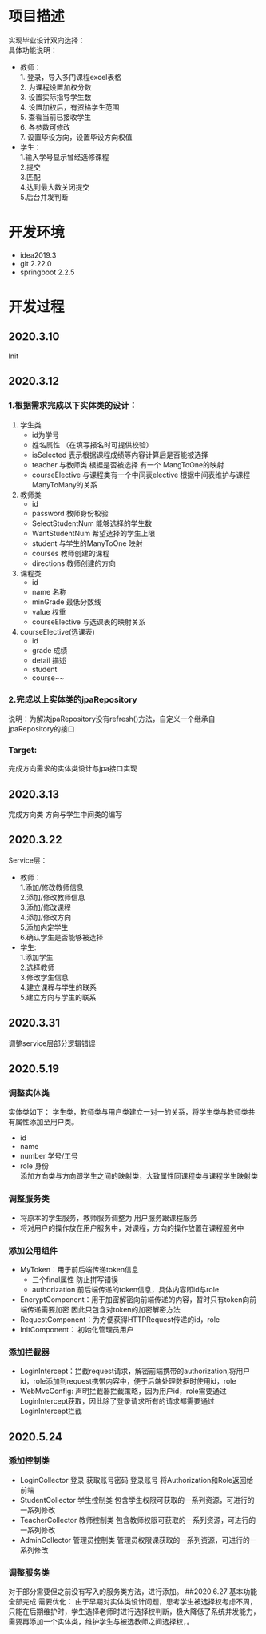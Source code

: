 # 项目描述
实现毕业设计双向选择：  
具体功能说明：     
+ 教师：   
        1. 登录，导入多门课程excel表格     
        2. 为课程设置加权分数    
        3. 设置实际指导学生数    
        4. 设置加权后，有资格学生范围    
        5. 查看当前已接收学生    
        6. 各参数可修改   
        7. 设置毕设方向，设置毕设方向权值
+ 学生：   
        1.输入学号显示曾经选修课程  
        2.提交    
        3.匹配    
        4.达到最大数关闭提交  
        5.后台并发判断    
         
# 开发环境
+ idea2019.3
+ git 2.22.0
+ springboot 2.2.5
# 开发过程
## 2020.3.10   
Init    
## 2020.3.12   
### 1.根据需求完成以下实体类的设计： 
1. 学生类
    + id为学号 
    + 姓名属性 （在填写报名时可提供校验）
    + isSelected 表示根据课程成绩等内容计算后是否能被选择
    + teacher 与教师类 根据是否被选择 有一个 MangToOne的映射
    + courseElective 与课程类有一个中间表elective 根据中间表维护与课程ManyToMany的关系
2. 教师类
    + id 
    + password 教师身份校验
    + SelectStudentNum 能够选择的学生数
    + WantStudentNum 希望选择的学生上限
    + student 与学生的ManyToOne 映射  
    + courses 教师创建的课程   
    + directions 教师创建的方向
3. 课程类
    + id
    + name 名称
    + minGrade 最低分数线
    + value 权重
    + courseElective 与选课表的映射关系
4. courseElective(选课表)
    + id
    + grade 成绩
    + detail 描述
    + student
    + course~~
### 2.完成以上实体类的jpaRepository
说明：为解决jpaRepository没有refresh()方法，自定义一个继承自jpaRepository的接口
### Target:
完成方向需求的实体类设计与jpa接口实现
## 2020.3.13
完成方向类 方向与学生中间类的编写  
## 2020.3.22    
Service层：       

+ 教师：   
    1.添加/修改教师信息    
    2.添加/修改教师信息     
    3.添加/修改课程   
    4.添加/修改方向   
    5.添加内定学生    
    6.确认学生是否能够被选择
+ 学生:   
    1.添加学生  
    2.选择教师   
    3.修改学生信息      
    4.建立课程与学生的联系   
    5.建立方向与学生的联系

## 2020.3.31
调整service层部分逻辑错误    
## 2020.5.19
### 调整实体类
实体类如下：
学生类，教师类与用户类建立一对一的关系，将学生类与教师类共有属性添加至用户类。 
+ id        
+ name  
+ number 学号/工号  
+ role 身份   
添加方向类与方向跟学生之间的映射类，大致属性同课程类与课程学生映射类
### 调整服务类
+ 将原本的学生服务，教师服务调整为 用户服务跟课程服务    
+ 将对用户的操作放在用户服务中，对课程，方向的操作放置在课程服务中  
### 添加公用组件
+ MyToken：用于前后端传递token信息   
    + 三个final属性 防止拼写错误  
    + authorization 前后端传递的token信息，具体内容即id与role  
+ EncryptComponent：用于加密解密向前端传递的内容，暂时只有token向前端传递需要加密 因此只包含对token的加密解密方法
+ RequestComponent：为方便获得HTTPRequest传递的id，role  
+ InitComponent： 初始化管理员用户
### 添加拦截器
+ LoginIntercept：拦截request请求，解密前端携带的authorization,将用户id，role添加到request携带内容中，便于后端处理数据时使用id，role
+ WebMvcConfig: 声明拦截器拦截策略，因为用户id，role需要通过LoginIntercept获取，因此除了登录请求所有的请求都需要通过LoginIntercept拦截

## 2020.5.24
### 添加控制类
+ LoginCollector 登录 获取账号密码 登录账号 将Authorization和Role返回给前端
+ StudentCollector 学生控制类 包含学生权限可获取的一系列资源，可进行的一系列修改
+ TeacherCollector 教师控制类 包含教师权限可获取的一系列资源，可进行的一系列修改
+ AdminCollector 管理员控制类     管理员权限课获取的一系列资源，可进行的一系列修改
### 调整服务类
对于部分需要但之前没有写入的服务类方法，进行添加。
##2020.6.27
基本功能全部完成
需要优化：
由于早期对实体类设计问题，思考学生被选择权考虑不周，只能在后期维护时，学生选择老师时进行选择权判断，极大降低了系统并发能力，需要再添加一个实体类，维护学生与被选教师之间选择权，。